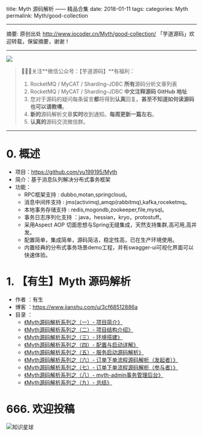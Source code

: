 title: Myth 源码解析 —— 精品合集
date: 2018-01-11
tags:
categories: Myth
permalink: Myth/good-collection

-------

摘要: 原创出处 http://www.iocoder.cn/Myth/good-collection/ 「芋道源码」欢迎转载，保留摘要，谢谢！

-------

![](http://www.iocoder.cn/images/common/wechat_mp_2017_07_31.jpg)

> 🙂🙂🙂关注**微信公众号：【芋道源码】**有福利：
> 1. RocketMQ / MyCAT / Sharding-JDBC **所有**源码分析文章列表
> 2. RocketMQ / MyCAT / Sharding-JDBC **中文注释源码 GitHub 地址**
> 3. 您对于源码的疑问每条留言**都**将得到**认真**回复。**甚至不知道如何读源码也可以请教噢**。
> 4. **新的**源码解析文章**实时**收到通知。**每周更新一篇左右**。  
> 5. **认真的**源码交流微信群。

-------

# 0. 概述

* 项目：https://github.com/yu199195/Myth
* 简介：基于消息队列解决分布式事务框架
* 功能：
  * RPC框架支持 : dubbo,motan,springcloud。
  * 消息中间件支持 : jms(activimq),amqp(rabbitmq),kafka,roceketmq。
  * 本地事务存储支持 : redis,mogondb,zookeeper,file,mysql。
  * 事务日志序列化支持 ：java，hessian，kryo，protostuff。
  * 采用Aspect AOP 切面思想与Spring无缝集成，天然支持集群,高可用,高并发。
  * 配置简单，集成简单，源码简洁，稳定性高，已在生产环境使用。
  * 内置经典的分布式事务场景demo工程，并有swagger-ui可视化界面可以快速体验。

# 1. 【有生】Myth 源码解析

* 作者 ：有生
* 博客 ：https://www.jianshu.com/u/3cf68512886a
* 目录 ：
    * [《Myth源码解析系列之（一）- 项目简介》](https://www.jianshu.com/p/40ea1e219ff2)
    * [《Myth源码解析系列之（二）- 项目结构介绍》](https://www.jianshu.com/p/d101cacd3043)
    * [《Myth源码解析系列之（三）- 环境搭建》](https://www.jianshu.com/p/37ad06080ed3)
    * [《Myth源码解析系列之（四）- 配置与启动详解》](https://www.jianshu.com/p/1715c191452c)
    * [《Myth源码解析系列之（五）- 服务启动源码解析》](https://www.jianshu.com/p/a87457a73078)
    * [《Myth源码解析系列之（六）- 订单下单流程源码解析（发起者）》](https://www.jianshu.com/p/d5e08fd838f7)
    * [《Myth源码解析系列之（七）- 订单下单流程源码解析（参与者）》](https://www.jianshu.com/p/4481f92058ea)
    * [《Myth源码解析系列之（八）- myth-admin事务管理后台》](https://www.jianshu.com/p/5b8417449606)
    * [《Myth源码解析系列之（九）- 总结》](https://www.jianshu.com/p/66f6149ea119)

# 666. 欢迎投稿

![知识星球](http://www.iocoder.cn/images/Architecture/2017_12_29/01.png)


